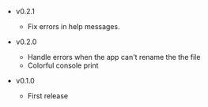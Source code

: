 - v0.2.1
    - Fix errors in help messages.

- v0.2.0
    - Handle errors when the app can't rename the the file
    - Colorful console print

- v0.1.0
    - First release